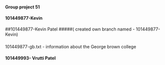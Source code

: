 #### Group project 51 

#### 101449877-Kevin
##101449877-Kevin Patel
#####( created own branch named - 101449877-Kevin)
#####
101449877-gb.txt - information about the George brown college 


#### 101449993- Vrutti Patel 

